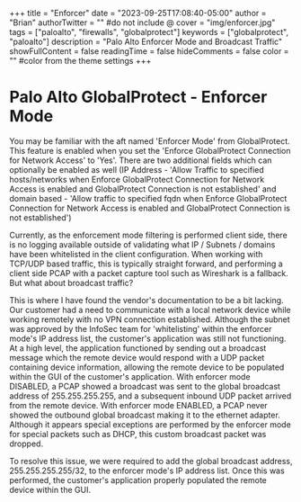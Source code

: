 +++
title = "Enforcer"
date = "2023-09-25T17:08:40-05:00"
author = "Brian"
authorTwitter = "" #do not include @
cover = "img/enforcer.jpg"
tags = ["paloalto", "firewalls", "globalprotect"]
keywords = ["globalprotect", "paloalto"]
description = "Palo Alto Enforcer Mode and Broadcast Traffic"
showFullContent = false
readingTime = false
hideComments = false
color = "" #color from the theme settings
+++

# Palo Alto GlobalProtect - Enforcer Mode

You may be familiar with the aft named 'Enforcer Mode' from GlobalProtect. This feature is enabled when you set the 'Enforce GlobalProtect Connection for Network Access' to 'Yes'. There are two additional fields which can optionally be enabled as well (IP Address - 'Allow Traffic to specified hosts/networks when Enforce GlobalProtect Connection for Network Access is enabled and GlobalProtect Connection is not established' and domain based - 'Allow traffic to specified fqdn when Enforce GlobalProtect Connection for Network Access is enabled and GlobalProtect Connection is not established')

Currently, as the enforcement mode filtering is performed client side, there is no logging available outside of validating what IP / Subnets / domains have been whitelisted in the client configuration. When working with TCP/UDP based traffic, this is typically straight forward, and performing a client side PCAP with a packet capture tool such as Wireshark is a fallback. But what about broadcast traffic?

This is where I have found the vendor's documentation to be a bit lacking. Our customer had a need to communicate with a local network device while working remotely with no VPN connection established. Although the subnet was approved by the InfoSec team for 'whitelisting' within the enforcer mode's IP address list, the customer's application was still not functioning. At a high level, the application functioned by sending out a broadcast message which the remote device would respond with a UDP packet containing device information, allowing the remote device to be populated within the GUI of the customer's application. With enforcer mode DISABLED, a PCAP showed a broadcast was sent to the global broadcast address of 255.255.255.255, and a subsequent inbound UDP packet arrived from the remote device. With enforcer mode ENABLED, a PCAP never showed the outbound global broadcast making it to the ethernet adapter. Although it appears special exceptions are performed by the enforcer mode for special packets such as DHCP, this custom broadcast packet was dropped. 

To resolve this issue, we were required to add the global broadcast address, 255.255.255.255/32, to the enforcer mode's IP address list. Once this was performed, the customer's application properly populated the remote device within the GUI.